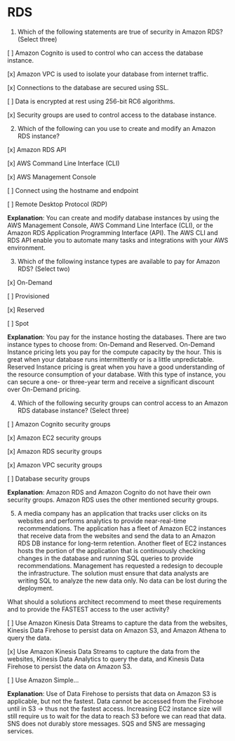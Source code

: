 # RDS

1. Which of the following statements are true of security in Amazon RDS? (Select three)

[ ] Amazon Cognito is used to control who can access the database instance.

[x] Amazon VPC is used to isolate your database from internet traffic.

[x] Connections to the database are secured using SSL.

[ ] Data is encrypted at rest using 256-bit RC6 algorithms.

[x] Security groups are used to control access to the database instance.

2. Which of the following can you use to create and modify an Amazon RDS instance?

[x] Amazon RDS API

[x] AWS Command Line Interface (CLI)

[x] AWS Management Console

[ ] Connect using the hostname and endpoint

[ ] Remote Desktop Protocol (RDP)

**Explanation**: You can create and modify database instances by using the AWS Management Console, AWS Command Line Interface (CLI), or the Amazon RDS Application Programming Interface (API). The AWS CLI and RDS API enable you to automate many tasks and integrations with your AWS environment.

3. Which of the following instance types are available to pay for Amazon RDS? (Select two)

[x] On-Demand

[ ] Provisioned

[x] Reserved

[ ] Spot

**Explanation**: You pay for the instance hosting the databases. There are two instance types to choose from: On-Demand and Reserved. On-Demand Instance pricing lets you pay for the compute capacity by the hour. This is great when your database runs intermittently or is a little unpredictable. Reserved Instance pricing is great when you have a good understanding of the resource consumption of your database. With this type of instance, you can secure a one- or three-year term and receive a significant discount over On-Demand pricing.

4. Which of the following security groups can control access to an Amazon RDS database instance? (Select three)

[ ] Amazon Cognito security groups

[x] Amazon EC2 security groups

[x] Amazon RDS security groups

[x] Amazon VPC security groups

[ ] Database security groups

**Explanation**: Amazon RDS and Amazon Cognito do not have their own security groups. Amazon RDS uses the other mentioned security groups.

5. A media company has an application that tracks user clicks on its websites and performs analytics to provide near-real-time recommendations. The application has a fleet of Amazon EC2 instances that receive data from the websites and send the data to an Amazon RDS DB instance for long-term retention. Another fleet of EC2 instances hosts the portion of the application that is continuously checking changes in the database and running SQL queries to provide recommendations. Management has requested a redesign to decouple the infrastructure. The solution must ensure that data analysts are writing SQL to analyze the new data only. No data can be lost during the deployment.

What should a solutions architect recommend to meet these requirements and to provide the FASTEST access to the user activity?

[ ] Use Amazon  Kinesis Data Streams to capture the data from the websites, Kinesis Data Firehose to persist data on Amazon S3, and Amazon Athena to query the data.

[x] Use Amazon Kinesis Data Streams to capture the data from the websites, Kinesis Data Analytics to query the data, and Kinesis Data Firehose to persist the data on Amazon S3.

[ ] Use Amazon Simple...

**Explanation**: Use of Data Firehose to persists that data on Amazon S3 is applicable, but not the fastest. Data cannot be accessed from the Firehose until in S3 → thus not the fastest access. Increasing EC2 instance size will still require us to wait for the data to reach S3 before we can read that data. SNS does not durably store messages. SQS and SNS are messaging services.
